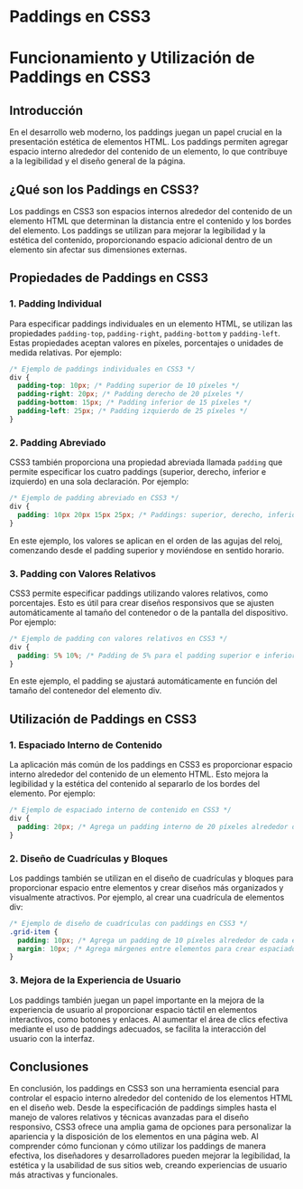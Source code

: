 # Paddings en CSS3

# Funcionamiento y Utilización de Paddings en CSS3

## Introducción

En el desarrollo web moderno, los paddings juegan un papel crucial en la presentación estética de elementos HTML. Los paddings permiten agregar espacio interno alrededor del contenido de un elemento, lo que contribuye a la legibilidad y el diseño general de la página.

## ¿Qué son los Paddings en CSS3?

Los paddings en CSS3 son espacios internos alrededor del contenido de un elemento HTML que determinan la distancia entre el contenido y los bordes del elemento. Los paddings se utilizan para mejorar la legibilidad y la estética del contenido, proporcionando espacio adicional dentro de un elemento sin afectar sus dimensiones externas.

## Propiedades de Paddings en CSS3

### 1. Padding Individual

Para especificar paddings individuales en un elemento HTML, se utilizan las propiedades `padding-top`, `padding-right`, `padding-bottom` y `padding-left`. Estas propiedades aceptan valores en píxeles, porcentajes o unidades de medida relativas. Por ejemplo:

```css
/* Ejemplo de paddings individuales en CSS3 */
div {
  padding-top: 10px; /* Padding superior de 10 píxeles */
  padding-right: 20px; /* Padding derecho de 20 píxeles */
  padding-bottom: 15px; /* Padding inferior de 15 píxeles */
  padding-left: 25px; /* Padding izquierdo de 25 píxeles */
}
```

### 2. Padding Abreviado

CSS3 también proporciona una propiedad abreviada llamada `padding` que permite especificar los cuatro paddings (superior, derecho, inferior e izquierdo) en una sola declaración. Por ejemplo:

```css
/* Ejemplo de padding abreviado en CSS3 */
div {
  padding: 10px 20px 15px 25px; /* Paddings: superior, derecho, inferior, izquierdo */
}
```

En este ejemplo, los valores se aplican en el orden de las agujas del reloj, comenzando desde el padding superior y moviéndose en sentido horario.

### 3. Padding con Valores Relativos

CSS3 permite especificar paddings utilizando valores relativos, como porcentajes. Esto es útil para crear diseños responsivos que se ajusten automáticamente al tamaño del contenedor o de la pantalla del dispositivo. Por ejemplo:

```css
/* Ejemplo de padding con valores relativos en CSS3 */
div {
  padding: 5% 10%; /* Padding de 5% para el padding superior e inferior, 10% para el padding derecho e izquierdo */
}
```

En este ejemplo, el padding se ajustará automáticamente en función del tamaño del contenedor del elemento div.

## Utilización de Paddings en CSS3

### 1. Espaciado Interno de Contenido

La aplicación más común de los paddings en CSS3 es proporcionar espacio interno alrededor del contenido de un elemento HTML. Esto mejora la legibilidad y la estética del contenido al separarlo de los bordes del elemento. Por ejemplo:

```css
/* Ejemplo de espaciado interno de contenido en CSS3 */
div {
  padding: 20px; /* Agrega un padding interno de 20 píxeles alrededor del contenido */
}
```

### 2. Diseño de Cuadrículas y Bloques

Los paddings también se utilizan en el diseño de cuadrículas y bloques para proporcionar espacio entre elementos y crear diseños más organizados y visualmente atractivos. Por ejemplo, al crear una cuadrícula de elementos div:

```css
/* Ejemplo de diseño de cuadrículas con paddings en CSS3 */
.grid-item {
  padding: 10px; /* Agrega un padding de 10 píxeles alrededor de cada elemento de la cuadrícula */
  margin: 10px; /* Agrega márgenes entre elementos para crear espaciado adicional */
}
```

### 3. Mejora de la Experiencia de Usuario

Los paddings también juegan un papel importante en la mejora de la experiencia de usuario al proporcionar espacio táctil en elementos interactivos, como botones y enlaces. Al aumentar el área de clics efectiva mediante el uso de paddings adecuados, se facilita la interacción del usuario con la interfaz.

## Conclusiones

En conclusión, los paddings en CSS3 son una herramienta esencial para controlar el espacio interno alrededor del contenido de los elementos HTML en el diseño web. Desde la especificación de paddings simples hasta el manejo de valores relativos y técnicas avanzadas para el diseño responsivo, CSS3 ofrece una amplia gama de opciones para personalizar la apariencia y la disposición de los elementos en una página web. Al comprender cómo funcionan y cómo utilizar los paddings de manera efectiva, los diseñadores y desarrolladores pueden mejorar la legibilidad, la estética y la usabilidad de sus sitios web, creando experiencias de usuario más atractivas y funcionales.
